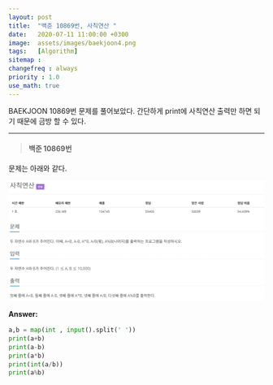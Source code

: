 ```yaml
---
layout: post
title:  "백준 10869번, 사칙연산 "
date:   2020-07-11 11:00:00 +0300
image:  assets/images/baekjoon4.png
tags:   [Algorithm]
sitemap :
changefreq : always
priority : 1.0
use_math: true
---
```



BAEKJOON 10869번 문제를 풀어보았다. 간단하게 print에 사칙연산 출력만 하면 되기 때문에 금방 할 수 있다.


----------

> #### 백준 10869번

문제는 아래와 같다.

<center><img src="../assets/images/baekjoon4.png" ></center>

**Answer:**

```python 
a,b = map(int , input().split(' '))
print(a+b)
print(a-b)
print(a*b)
print(int(a/b))
print(a%b)
```
